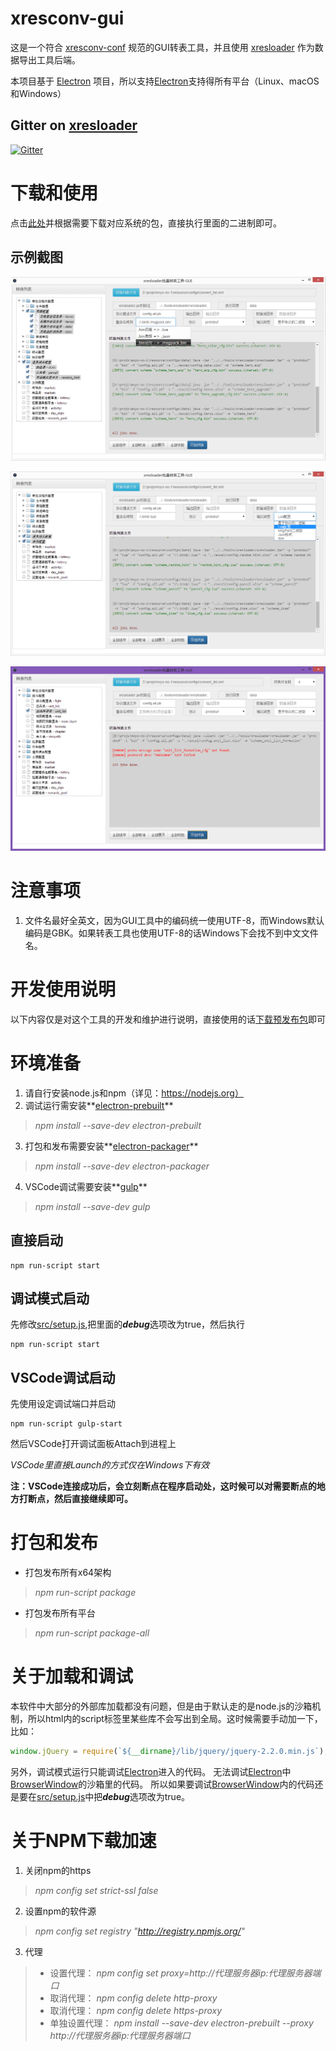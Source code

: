 xresconv-gui
==========

这是一个符合 [xresconv-conf](https://github.com/xresloader/xresconv-conf) 规范的GUI转表工具，并且使用 [xresloader](https://github.com/xresloader/xresloader) 作为数据导出工具后端。

本项目基于 [Electron](http://electron.atom.io/) 项目，所以支持[Electron](http://electron.atom.io/)支持得所有平台（Linux、macOS和Windows）

Gitter on [xresloader](https://github.com/xresloader/xresloader)
------
[![Gitter](https://badges.gitter.im/xresloader/xresloader.svg)](https://gitter.im/xresloader/xresloader?utm_source=badge&utm_medium=badge&utm_campaign=pr-badge)

下载和使用
======
点击[此处](https://github.com/xresloader/xresconv-gui/releases)并根据需要下载对应系统的包，直接执行里面的二进制即可。

示例截图
------
![示例截图-1](doc/snapshoot-1.png)

![示例截图-2](doc/snapshoot-2.png)

![示例截图-3](doc/snapshoot-3.png)

注意事项
======
1. 文件名最好全英文，因为GUI工具中的编码统一使用UTF-8，而Windows默认编码是GBK。如果转表工具也使用UTF-8的话Windows下会找不到中文文件名。

开发使用说明
======
以下内容仅是对这个工具的开发和维护进行说明，直接使用的话[下载预发布包](https://github.com/xresloader/xresconv-gui/releases)即可

环境准备
======
1. 请自行安装node.js和npm（详见：https://nodejs.org）
2. 调试运行需安装**[electron-prebuilt](https://github.com/electron-userland/electron-prebuilt)**
> *npm install --save-dev electron-prebuilt*

3. 打包和发布需要安装**[electron-packager](https://github.com/electron-userland/electron-packager)**
> *npm install --save-dev electron-packager*

4. VSCode调试需要安装**[gulp](http://gulpjs.com/)**
> *npm install --save-dev gulp*


直接启动
------
```
npm run-script start
```

调试模式启动
------

先修改[src/setup.js](src/setup.js),把里面的***debug***选项改为true，然后执行

```
npm run-script start
```

VSCode调试启动
------

先使用设定调试端口并启动

```
npm run-script gulp-start
```

然后VSCode打开调试面板Attach到进程上


*VSCode里直接Launch的方式仅在Windows下有效*

**注：VSCode连接成功后，会立刻断点在程序启动处，这时候可以对需要断点的地方打断点，然后直接继续即可。**

打包和发布
======
+ 打包发布所有x64架构
> *npm run-script package*

+ 打包发布所有平台
> *npm run-script package-all*

关于加载和调试
======
本软件中大部分的外部库加载都没有问题，但是由于默认走的是node.js的沙箱机制，所以html内的script标签里某些库不会写出到全局。这时候需要手动加一下，比如：
```javascript
window.jQuery = require(`${__dirname}/lib/jquery/jquery-2.2.0.min.js`);
```

另外，调试模式运行只能调试[Electron](http://electron.atom.io/)进入的代码。
无法调试[Electron](http://electron.atom.io/)中[BrowserWindow](http://electron.atom.io/docs/api/browser-window/)的沙箱里的代码。
所以如果要调试[BrowserWindow](http://electron.atom.io/docs/api/browser-window/)内的代码还是要在[src/setup.js](src/setup.js)中把***debug***选项改为true。

关于NPM下载加速
======
1. 关闭npm的https
> *npm config set strict-ssl false* 

2. 设置npm的软件源
> *npm config set registry "http://registry.npmjs.org/"*

3. 代理
> + 设置代理： *npm config set proxy=http://代理服务器ip:代理服务器端口*
> + 取消代理： *npm config delete http-proxy*
> + 取消代理： *npm config delete https-proxy*
> + 单独设置代理： *npm install --save-dev electron-prebuilt --proxy http://代理服务器ip:代理服务器端口*